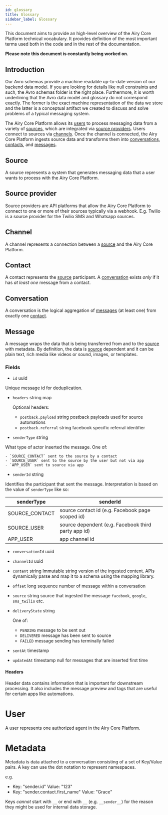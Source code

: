 ```yaml
---
id: glossary
title: Glossary
sidebar_label: Glossary
---
```


This document aims to provide an high-level overview of the Airy Core Platform
technical vocabulary. It provides definition of the most important terms used
both in the code and in the rest of the documentation.

**Please note this document is constantly being worked on.**

## Introduction

Our Avro schemas provide a machine readable up-to-date version of our backend
data model. If you are looking for details like null constraints and such, the
Avro schemas folder is the right place. Furthermore, it is worth underlining
that the Avro data model and glossary do not correspond exactly. The former is
the exact machine representation of the data we store and the latter is a
conceptual artifact we created to discuss and solve problems of a typical
messaging system.

The Airy Core Platform allows its [users](#user) to process messaging data from
a variety of [sources](#source), which are integrated via [source providers](#source-provider).
Users connect to sources via [channels](#channel). Once the channel is connected, 
the Airy Core Platform ingests source data and transforms them into [conversations](#conversation),
[contacts](#contact), and [messages](#message).

## Source

A source represents a system that generates messaging data that a user wants to
process with the Airy Core Platform.

## Source provider

Source providers are API platforms that allow the Airy Core Platform to connect to 
one or more of their sources typically via a webhook. E.g. Twilio is a source provider
for the Twilio SMS and Whatsapp sources.

## Channel

A channel represents a connection between a [source](#source) and the Airy Core
Platform.

## Contact

A contact represents the [source](#source) participant. A
[conversation](#conversation) exists *only* if it has *at least one* message
from a contact.

## Conversation

A conversation is the logical aggregation of [messages](#message) (at least one)
from exactly one [contact](#contact).

## Message

A message wraps the data that is being transferred from and to the
[source](#source) with metadata. By definition, the data is [source](#source)
dependent and it can be plain text, rich media like videos or sound, images, or
templates.

### Fields

- `id` uuid

Unique message id for deduplication.

- `headers` string map

    Optional headers:

    - `postback.payload` string postback payloads used for source automations
    - `postback.referral` string facebook specific referral identifier

- `senderType` string

What type of actor inserted the message. One of:

    - `SOURCE_CONTACT` sent to the source by a contact
    - `SOURCE_USER` sent to the source by the user but not via app
    - `APP_USER` sent to source via app

- `senderId` string

Identifies the participant that sent the message. Interpretation is based on the value of `senderType` like so:

| senderType     | senderId                                            |
| -------------- | --------------------------------------------------- |
| SOURCE_CONTACT | source contact id (e.g. Facebook page scoped id)    |
| SOURCE_USER    | source dependent (e.g. Facebook third party app id) |
| APP_USER       | app channel id                                      |


- `conversationId` uuid

- `channelId` uuid

- `content` string  Immutable string version of the ingested content. APIs dynamically parse and map it to a schema using the mapping library.

- `offset` long sequence number of message within a conversation

- `source` string source that ingested the message `facebook`, `google`, `sms_twilio` etc.

- `deliveryState` string

    One of:

    - `PENDING` message to be sent out
    - `DELIVERED` message has been sent to source
    - `FAILED` message sending has terminally failed

- `sentAt` timestamp

- `updatedAt` timestamp null for messages that are inserted first time


#### Headers

Header data contains information that is important for downstream processing. It
also includes the message preview and tags that are useful for certain apps like
automations.

# User

A user represents one authorized agent in the Airy Core Platform.

# Metadata

Metadata is data attached to a conversation consisting of a set of Key/Value pairs. A key can use the dot notation to represent namespaces.

e.g.
  - Key: "sender.id" Value: "123"
  - Key: "sender.contact.first_name" Value: "Grace"

Keys *cannot* start with `__` or end with `__` (e.g. `__sender__`) for the reason they might be used for internal data storage.
